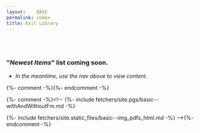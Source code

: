 ```yaml
---
layout:    BASE
permalink: index
title: Exit Library
---
```

<style type="text/css">
  body{
    /*background-color: rgba(31,31,31,1);*/
  }
  object.pdf_embed{
    width:   100%;
    height:  600px;
    margin:  auto;
    display: flex;
    border: 2px solid black;
  }
  summary{
    font-size: calc(1.375rem + 1.5vw); /*h1*/
  }

  .wrapStrnHdr h4, .wrapStrnHdr img{
    display: inline-block;
  }
  h1.yrHdr{
    margin-top: 20px;
  }
  h4.strnHdr{
    margin-top: 10px;
    font-style: italic;
  }
  .img_embed{
    /*height: 20px;*/
    width: 400px;
    margin: 0px 0px 8px -45px;
    preserveAspectRatio:true;
  }
  .wrapCerts{
    margin: 0px 0px 5px 60px;
  }
  .strnTxt{
    margin: 0px 0px 0px 20px;
    font-weight: 300;
  }
  .strnSpan{
    margin-right: 8.1px;
  }
  .pdfLink{
    margin-right: 5px;
  }
</style>

<!-- # 7:10am -->

<!-- # {{page.title}} -->

<br><br>

### "*Newest Items*" list coming soon.

 * _In the meantime, use the nav above to view content._

{%- comment -%}<!-- TODO - move to include dir so these don't get scoped up w/ static files -->{%- endcomment -%}

{%- comment -%}<!--
{%- include fetchers/site.pgs/basic--withAndWithoutFm.md -%}

{%- include fetchers/site.static_files/basic--img_pdfs_html.md -%}
-->{%- endcomment -%}

